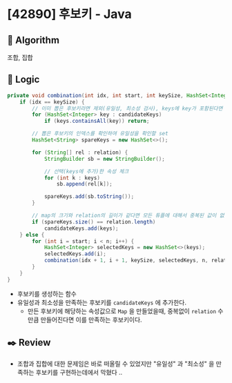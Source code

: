 # [42890] 후보키 - Java

## :pushpin: **Algorithm**

조합, 집합

## :round_pushpin: **Logic**

```java
private void combination(int idx, int start, int keySize, HashSet<Integer> keys, int n, String[][] relation) {
    if (idx == keySize) {
        // 이미 뽑은 후보키라면 제외(유일성, 최소성 검사), keys에 key가 포함된다면 최소성 만족 X
        for (HashSet<Integer> key : candidateKeys)
            if (keys.containsAll(key)) return;

        // 뽑은 후보키의 인덱스를 확인하여 유일성을 확인할 set
        HashSet<String> spareKeys = new HashSet<>();

        for (String[] rel : relation) {
            StringBuilder sb = new StringBuilder();

            // 선택(keys에 추가)한 속성 체크
            for (int k : keys)
                sb.append(rel[k]);

            spareKeys.add(sb.toString());
        }

        // map의 크기와 relation의 길이가 같다면 모든 튜플에 대해서 중복된 값이 없다는 의미이므로 후보키가 될 수 있음
        if (spareKeys.size() == relation.length)
            candidateKeys.add(keys);
    } else {
        for (int i = start; i < n; i++) {
            HashSet<Integer> selectedKeys = new HashSet<>(keys);
            selectedKeys.add(i);
            combination(idx + 1, i + 1, keySize, selectedKeys, n, relation);
        }
    }
}
```

- 후보키를 생성하는 함수
- 유일성과 최소성을 만족하는 후보키를 `candidateKeys` 에 추가한다.
  - 만든 후보키에 해당하는 속성값으로 `Map` 을 만들었을때, 중복없이 `relation` 수만큼 만들어진다면 이를 만족하는 후보키이다.

## :black_nib: **Review**

- 조합과 집합에 대한 문제임은 바로 떠올릴 수 있었지만 "유일성" 과 "최소성" 을 만족하는 후보키를 구현하는데에서 막혔다 ..
